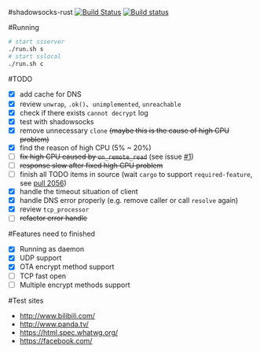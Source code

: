 #shadowsocks-rust
[![Build Status](https://travis-ci.org/loggerhead/shadowsocks-rust.svg?branch=master)](https://travis-ci.org/loggerhead/shadowsocks-rust)
[![Build status](https://ci.appveyor.com/api/projects/status/ti4hi7era48ltxq4?svg=true)](https://ci.appveyor.com/project/loggerhead/shadowsocks-rust)

#Running
```bash
# start ssserver
./run.sh s
# start sslocal
./run.sh c
```

#TODO
- [x] add cache for DNS
- [x] review `unwrap`, `.ok()`、`unimplemented`, `unreachable`
- [x] check if there exists `cannot decrypt` log
- [x] test with shadowsocks
- [x] remove unnecessary `clone` ~~(maybe this is the cause of high CPU problem)~~
- [x] find the reason of high CPU (5% ~ 20%)
- [ ] ~~fix high CPU caused by `on_remote_read`~~ (see issue [#1](https://github.com/loggerhead/shadowsocks-rust/issues/1))
- [ ] ~~response slow after fixed high CPU problem~~
- [ ] finish all TODO items in source (wait `cargo` to support `required-feature`, see [pull 2056](https://github.com/rust-lang/cargo/pull/2056))
- [x] handle the timeout situation of client
- [x] handle DNS error properly (e.g. remove caller or call `resolve` again)
- [x] review `tcp_processor`
- [ ] ~~refactor error handle~~

#Features need to finished
- [x] Running as daemon
- [x] UDP support
- [x] OTA encrypt method support
- [ ] TCP fast open
- [ ] Multiple encrypt methods support

#Test sites
* http://www.bilibili.com/
* http://www.panda.tv/
* https://html.spec.whatwg.org/
* https://facebook.com/
